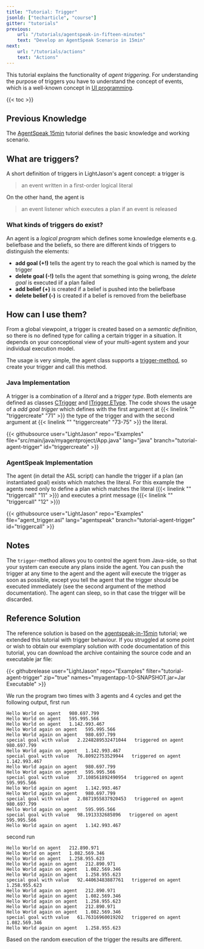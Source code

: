 ```yaml
---
title: "Tutorial: Trigger"
jsonld: ["techarticle", "course"]
gitter: "tutorials"
previous:
    url: "/tutorials/agentspeak-in-fifteen-minutes"
    text: "Develop an AgentSpeak Scenario in 15min"
next:
    url: "/tutorials/actions"
    text: "Actions"
---
```


This tutorial explains the functionality of _agent triggering_. For understanding the purpose of triggers you have to understand the concept of events, which is a well-known concept in [UI programming](https://docs.oracle.com/javase/tutorial/uiswing/events/).

{{< toc >}}

## Previous Knowledge

The [AgentSpeak 15min](/tutorials/agentspeak-in-fifteen-minutes/) tutorial defines the basic knowledge and working scenario.

## What are triggers?

A short definition of triggers in LightJason's agent concept: a trigger is

> an event written in a first-order logical literal

On the other hand, the agent is

> an event listener which executes a plan if an event is released


### What kinds of triggers do exist?

An agent is a _logical program_ which defines some knowledge elements e.g. beliefbase and the beliefs, so there are different kinds of triggers to distinguish the elements:

* __add goal (+!)__ tells the agent try to reach the goal which is named by the trigger
* __delete goal (-!)__ tells the agent that something is going wrong, the _delete goal_ is executed iif a plan failed
* __add belief (+)__ is created if a belief is pushed into the beliefbase
* __delete belief (-)__ is created if a belief is removed from the beliefbase


## How can I use them?

From a global viewpoint, a trigger is created based on a _semantic definition_, so there is no defined type for calling a certain trigger in a situation. It depends on your conceptional view of your multi-agent system and your individual execution model.

The usage is very simple, the agent class supports a [trigger-method](http://lightjason.github.io/AgentSpeak/sources/db/d62/interfaceorg_1_1lightjason_1_1agentspeak_1_1agent_1_1IAgent_3_01T_01extends_01IAgent_3_04_4_01_4.html#af453e6a5f02ca05958925af4a8c04c10), so create your trigger and call this method.


### Java Implementation

A trigger is a combination of a _literal_ and a _trigger type_. Both elements are defined as classes [CTrigger](http://lightjason.github.io/AgentSpeak/sources/d1/d5a/classorg_1_1lightjason_1_1agentspeak_1_1language_1_1instantiable_1_1plan_1_1trigger_1_1CTrigger.html) and [ITrigger.EType](http://lightjason.github.io/AgentSpeak/sources/d9/d18/enumorg_1_1lightjason_1_1agentspeak_1_1language_1_1instantiable_1_1plan_1_1trigger_1_1ITrigger_1_1EType.html). The code shows the usage of a _add goal trigger_ which defines with the first argument at {{< linelink "" "triggercreate" "71" >}} the type of the trigger and with the second argument at {{< linelink "" "triggercreate" "73-75" >}} the literal.

<!-- htmlmin:ignore -->
{{< githubsource user="LightJason" repo="Examples" file="src/main/java/myagentproject/App.java" lang="java" branch="tutorial-agent-trigger" id="triggercreate" >}}
<!-- htmlmin:ignore -->


### AgentSpeak Implementation

The agent (in detail the ASL script) can handle the trigger iif a plan (an instantiated goal) exists which matches the literal. For this example the agents need only to define a plan which matches the literal ({{< linelink "" "triggercall" "11" >}}) and executes a print message ({{< linelink "" "triggercall" "12" >}})

<!-- htmlmin:ignore -->
{{< githubsource user="LightJason" repo="Examples" file="agent_trigger.asl" lang="agentspeak" branch="tutorial-agent-trigger" id="triggercall" >}}
<!-- htmlmin:ignore -->


## Notes

The ```trigger```-method allows you to control the agent from Java-side, so that your system can execute any plans inside the agent. You can push the trigger at any time to the agent and the agent will execute the trigger as soon as possible, except you tell the agent that the trigger should be executed immediately (see the second argument of the method documentation). The agent can sleep, so in that case the trigger will be discarded.


## Reference Solution

The reference solution is based on the [agentspeak-in-15min](/tutorials/agentspeak-in-fifteen-minutes) tutorial; we extended this tutorial with trigger behaviour. If you struggled at some point or wish to obtain our exemplary solution with code documentation of this tutorial, you can download the archive containing the source code and an executable jar file:

{{< githubrelease user="LightJason" repo="Examples" filter="tutorial-agent-trigger" zip="true" names="myagentapp-1.0-SNAPSHOT.jar=Jar Executable" >}}

We run the program two times with 3 agents and 4 cycles and get the following output, first run

```commandline
Hello World on agent   980.697.799
Hello World on agent   595.995.566
Hello World on agent   1.142.993.467
Hello World again on agent   595.995.566
Hello World again on agent   980.697.799
special goal with value   2.2248289532471044   triggered on agent   980.697.799
Hello World again on agent   1.142.993.467
special goal with value   76.80922753529944   triggered on agent   1.142.993.467
Hello World again on agent   980.697.799
Hello World again on agent   595.995.566
special goal with value   37.108561892490954   triggered on agent   595.995.566
Hello World again on agent   1.142.993.467
Hello World again on agent   980.697.799
special goal with value   2.0871955837920453   triggered on agent   980.697.799
Hello World again on agent   595.995.566
special goal with value   98.1913332685896   triggered on agent   595.995.566
Hello World again on agent   1.142.993.467
```

second run

```commandline
Hello World on agent   212.890.971
Hello World on agent   1.082.569.346
Hello World on agent   1.258.955.623
Hello World again on agent   212.890.971
Hello World again on agent   1.082.569.346
Hello World again on agent   1.258.955.623
special goal with value   92.44063483887761   triggered on agent   1.258.955.623
Hello World again on agent   212.890.971
Hello World again on agent   1.082.569.346
Hello World again on agent   1.258.955.623
Hello World again on agent   212.890.971
Hello World again on agent   1.082.569.346
special goal with value   61.76316960019202   triggered on agent   1.082.569.346
Hello World again on agent   1.258.955.623
```

Based on the random execution of the trigger the results are different.
